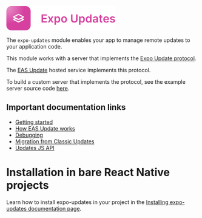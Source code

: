 <p>
  <a href="https://docs.expo.dev/versions/latest/sdk/updates/">
    <img
      src="../../.github/resources/expo-updates.svg"
      alt="expo-updates"
      height="64" />
  </a>
</p>

The `expo-updates` module enables your app to manage remote updates to your application code.

This module works with a server that implements the [Expo Update protocol](https://docs.expo.dev/technical-specs/expo-updates-1/).

The [EAS Update](https://docs.expo.dev/eas-update/introduction/) hosted service implements this protocol.

To build a custom server that implements the protocol, see the example server source code [here](https://github.com/expo/custom-expo-updates-server).

## Important documentation links

- [Getting started](https://docs.expo.dev/eas-update/getting-started/)
- [How EAS Update works](https://docs.expo.dev/eas-update/how-it-works/)
- [Debugging](https://docs.expo.dev/eas-update/debug/)
- [Migration from Classic Updates](https://docs.expo.dev/eas-update/migrate-from-classic-updates/)
- [Updates JS API](https://docs.expo.dev/versions/latest/sdk/updates/)

# Installation in bare React Native projects

Learn how to install expo-updates in your project in the [Installing expo-updates documentation page](https://docs.expo.dev/bare/installing-updates/).
